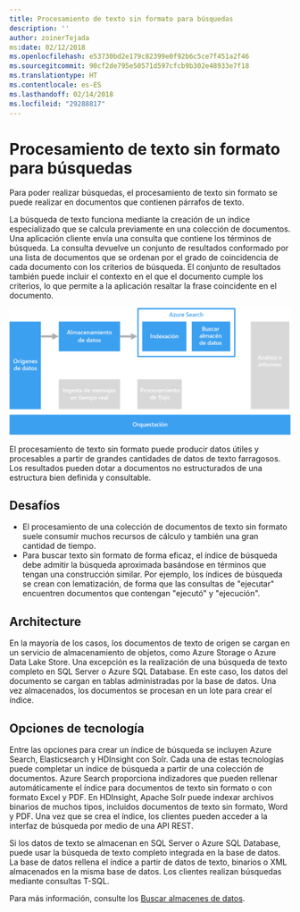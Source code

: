 ```yaml
---
title: Procesamiento de texto sin formato para búsquedas
description: ''
author: zoinerTejada
ms:date: 02/12/2018
ms.openlocfilehash: e53730bd2e179c82399e0f92b6c5ce7f451a2f46
ms.sourcegitcommit: 90cf2de795e50571d597cfcb9b302e48933e7f18
ms.translationtype: HT
ms.contentlocale: es-ES
ms.lasthandoff: 02/14/2018
ms.locfileid: "29288817"
---
```

# <a name="processing-free-form-text-for-search"></a>Procesamiento de texto sin formato para búsquedas

Para poder realizar búsquedas, el procesamiento de texto sin formato se puede realizar en documentos que contienen párrafos de texto.

La búsqueda de texto funciona mediante la creación de un índice especializado que se calcula previamente en una colección de documentos. Una aplicación cliente envía una consulta que contiene los términos de búsqueda. La consulta devuelve un conjunto de resultados conformado por una lista de documentos que se ordenan por el grado de coincidencia de cada documento con los criterios de búsqueda. El conjunto de resultados también puede incluir el contexto en el que el documento cumple los criterios, lo que permite a la aplicación resaltar la frase coincidente en el documento. 

![](./images/search-pipeline.png)

El procesamiento de texto sin formato puede producir datos útiles y procesables a partir de grandes cantidades de datos de texto farragosos. Los resultados pueden dotar a documentos no estructurados de una estructura bien definida y consultable.


## <a name="challenges"></a>Desafíos

- El procesamiento de una colección de documentos de texto sin formato suele consumir muchos recursos de cálculo y también una gran cantidad de tiempo.
- Para buscar texto sin formato de forma eficaz, el índice de búsqueda debe admitir la búsqueda aproximada basándose en términos que tengan una construcción similar. Por ejemplo, los índices de búsqueda se crean con lematización, de forma que las consultas de "ejecutar" encuentren documentos que contengan "ejecutó" y "ejecución".

## <a name="architecture"></a>Architecture

En la mayoría de los casos, los documentos de texto de origen se cargan en un servicio de almacenamiento de objetos, como Azure Storage o Azure Data Lake Store. Una excepción es la realización de una búsqueda de texto completo en SQL Server o Azure SQL Database. En este caso, los datos del documento se cargan en tablas administradas por la base de datos. Una vez almacenados, los documentos se procesan en un lote para crear el índice.

## <a name="technology-choices"></a>Opciones de tecnología

Entre las opciones para crear un índice de búsqueda se incluyen Azure Search, Elasticsearch y HDInsight con Solr. Cada una de estas tecnologías puede completar un índice de búsqueda a partir de una colección de documentos. Azure Search proporciona indizadores que pueden rellenar automáticamente el índice para documentos de texto sin formato o con formato Excel y PDF. En HDInsight, Apache Solr puede indexar archivos binarios de muchos tipos, incluidos documentos de texto sin formato, Word y PDF. Una vez que se crea el índice, los clientes pueden acceder a la interfaz de búsqueda por medio de una API REST. 

Si los datos de texto se almacenan en SQL Server o Azure SQL Database, puede usar la búsqueda de texto completo integrada en la base de datos. La base de datos rellena el índice a partir de datos de texto, binarios o XML almacenados en la misma base de datos. Los clientes realizan búsquedas mediante consultas T-SQL. 

Para más información, consulte los [Buscar almacenes de datos](../technology-choices/search-options.md).
